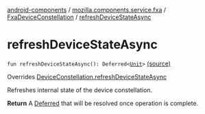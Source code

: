 [android-components](../../index.md) / [mozilla.components.service.fxa](../index.md) / [FxaDeviceConstellation](index.md) / [refreshDeviceStateAsync](./refresh-device-state-async.md)

# refreshDeviceStateAsync

`fun refreshDeviceStateAsync(): Deferred<`[`Unit`](https://kotlinlang.org/api/latest/jvm/stdlib/kotlin/-unit/index.html)`>` [(source)](https://github.com/mozilla-mobile/android-components/blob/master/components/service/firefox-accounts/src/main/java/mozilla/components/service/fxa/FxaDeviceConstellation.kt#L141)

Overrides [DeviceConstellation.refreshDeviceStateAsync](../../mozilla.components.concept.sync/-device-constellation/refresh-device-state-async.md)

Refreshes internal state of the device constellation.

**Return**
A [Deferred](#) that will be resolved once operation is complete.

